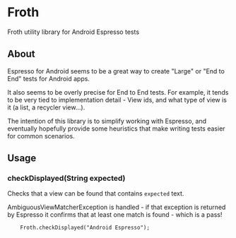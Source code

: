 # Froth
Froth utility library for Android Espresso tests

## About

Espresso for Android seems to be a great way to create "Large" or "End to End" tests for Android apps.

It also seems to be overly precise for End to End tests. For example, it tends to be very tied
to implementation detail - View ids, and what type of view is it (a list, a recycler view...).

The intention of this library is to simplify working with Espresso, and eventually hopefully
provide some heuristics that make writing tests easier for common scenarios.

## Usage

### checkDisplayed(String expected)

Checks that a view can be found that contains `expected` text.

AmbiguousViewMatcherException is handled - if that exception is returned by Espresso
it confirms that at least one match is found - which is a pass!

```
    Froth.checkDisplayed("Android Espresso");
```